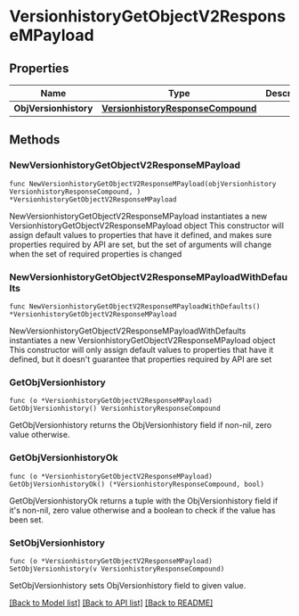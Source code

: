 # VersionhistoryGetObjectV2ResponseMPayload

## Properties

Name | Type | Description | Notes
------------ | ------------- | ------------- | -------------
**ObjVersionhistory** | [**VersionhistoryResponseCompound**](VersionhistoryResponseCompound.md) |  | 

## Methods

### NewVersionhistoryGetObjectV2ResponseMPayload

`func NewVersionhistoryGetObjectV2ResponseMPayload(objVersionhistory VersionhistoryResponseCompound, ) *VersionhistoryGetObjectV2ResponseMPayload`

NewVersionhistoryGetObjectV2ResponseMPayload instantiates a new VersionhistoryGetObjectV2ResponseMPayload object
This constructor will assign default values to properties that have it defined,
and makes sure properties required by API are set, but the set of arguments
will change when the set of required properties is changed

### NewVersionhistoryGetObjectV2ResponseMPayloadWithDefaults

`func NewVersionhistoryGetObjectV2ResponseMPayloadWithDefaults() *VersionhistoryGetObjectV2ResponseMPayload`

NewVersionhistoryGetObjectV2ResponseMPayloadWithDefaults instantiates a new VersionhistoryGetObjectV2ResponseMPayload object
This constructor will only assign default values to properties that have it defined,
but it doesn't guarantee that properties required by API are set

### GetObjVersionhistory

`func (o *VersionhistoryGetObjectV2ResponseMPayload) GetObjVersionhistory() VersionhistoryResponseCompound`

GetObjVersionhistory returns the ObjVersionhistory field if non-nil, zero value otherwise.

### GetObjVersionhistoryOk

`func (o *VersionhistoryGetObjectV2ResponseMPayload) GetObjVersionhistoryOk() (*VersionhistoryResponseCompound, bool)`

GetObjVersionhistoryOk returns a tuple with the ObjVersionhistory field if it's non-nil, zero value otherwise
and a boolean to check if the value has been set.

### SetObjVersionhistory

`func (o *VersionhistoryGetObjectV2ResponseMPayload) SetObjVersionhistory(v VersionhistoryResponseCompound)`

SetObjVersionhistory sets ObjVersionhistory field to given value.



[[Back to Model list]](../README.md#documentation-for-models) [[Back to API list]](../README.md#documentation-for-api-endpoints) [[Back to README]](../README.md)


